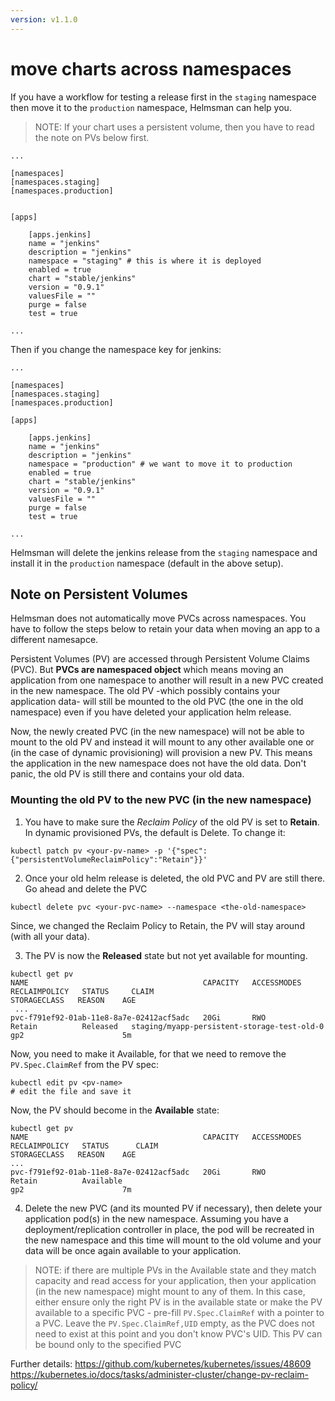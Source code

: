 ```yaml
---
version: v1.1.0
---
```


# move charts across namespaces

If you have a workflow for testing a release first in the `staging` namespace then move it to the `production` namespace, Helmsman can help you.

> NOTE: If your chart uses a persistent volume, then you have to read the note on PVs below first.

```
...

[namespaces]
[namespaces.staging]
[namespaces.production]


[apps]

    [apps.jenkins]
    name = "jenkins" 
    description = "jenkins"
    namespace = "staging" # this is where it is deployed
    enabled = true 
    chart = "stable/jenkins" 
    version = "0.9.1" 
    valuesFile = "" 
    purge = false 
    test = true  

...
``` 

Then if you change the namespace key for jenkins:

```
...

[namespaces]
[namespaces.staging]
[namespaces.production]

[apps]

    [apps.jenkins]
    name = "jenkins" 
    description = "jenkins"
    namespace = "production" # we want to move it to production
    enabled = true 
    chart = "stable/jenkins" 
    version = "0.9.1" 
    valuesFile = "" 
    purge = false 
    test = true  

...
``` 

Helmsman will delete the jenkins release from the `staging` namespace and install it in the `production` namespace (default in the above setup).

## Note on Persistent Volumes

Helmsman does not automatically move PVCs across namespaces. You have to follow the steps below to retain your data when moving an app to a different namesapce.

Persistent Volumes (PV) are accessed through Persistent Volume Claims (PVC). But **PVCs are namespaced object** which means moving an application from one namespace to another will result in a new PVC created in the new namespace. The old PV -which possibly contains your application data- will still be mounted to the old PVC (the one in the old namespace) even if you have deleted your application helm release.

Now, the newly created PVC (in the new namespace) will not be able to mount to the old PV and instead it will mount to any other available one or (in the case of dynamic provisioning) will provision a new PV. This means the application in the new namespace does not have the old data. Don't panic, the old PV is still there and contains your old data.

### Mounting the old PV to the new PVC (in the new namespace)

1. You have to make sure the _Reclaim Policy_ of the old PV is set to **Retain**. In dynamic provisioned PVs, the default is Delete.
To change it:

```
kubectl patch pv <your-pv-name> -p '{"spec":{"persistentVolumeReclaimPolicy":"Retain"}}'
```

2. Once your old helm release is deleted, the old PVC and PV are still there. Go ahead and delete the PVC

```
kubectl delete pvc <your-pvc-name> --namespace <the-old-namespace>
```
Since, we changed the Reclaim Policy to Retain, the PV will stay around (with all your data).

3. The PV is now the **Released** state but not yet available for mounting.

```
kubectl get pv
NAME                                       CAPACITY   ACCESSMODES   RECLAIMPOLICY   STATUS     CLAIM                                                             STORAGECLASS   REASON    AGE
 ...
pvc-f791ef92-01ab-11e8-8a7e-02412acf5adc   20Gi       RWO           Retain          Released   staging/myapp-persistent-storage-test-old-0       gp2                      5m

```
Now, you need to make it Available, for that we need to remove the `PV.Spec.ClaimRef` from the PV spec:

```
kubectl edit pv <pv-name>
# edit the file and save it
```

Now, the PV should become in the **Available** state:

```
kubectl get pv
NAME                                       CAPACITY   ACCESSMODES   RECLAIMPOLICY   STATUS      CLAIM                                                             STORAGECLASS   REASON    AGE
...
pvc-f791ef92-01ab-11e8-8a7e-02412acf5adc   20Gi       RWO           Retain          Available                                                                     gp2                      7m

```
4. Delete the new PVC (and its mounted PV if necessary), then delete your application pod(s) in the new namespace. Assuming you have a deployment/replication controller in place, the pod will be recreated in the new namespace and this time will mount to the old volume and your data will be once again available to your application.

> NOTE: if there are multiple PVs in the Available state and they match capacity and read access for your application, then your application (in the new namespace) might mount to any of them. In this case, either ensure only the right PV is in the available state or make the PV available to a specific PVC - pre-fill `PV.Spec.ClaimRef` with a pointer to a PVC. Leave the `PV.Spec.ClaimRef,UID` empty, as the PVC does not need to exist at this point and you don't know PVC's UID. This PV can be bound only to the specified PVC

Further details:
https://github.com/kubernetes/kubernetes/issues/48609
https://kubernetes.io/docs/tasks/administer-cluster/change-pv-reclaim-policy/